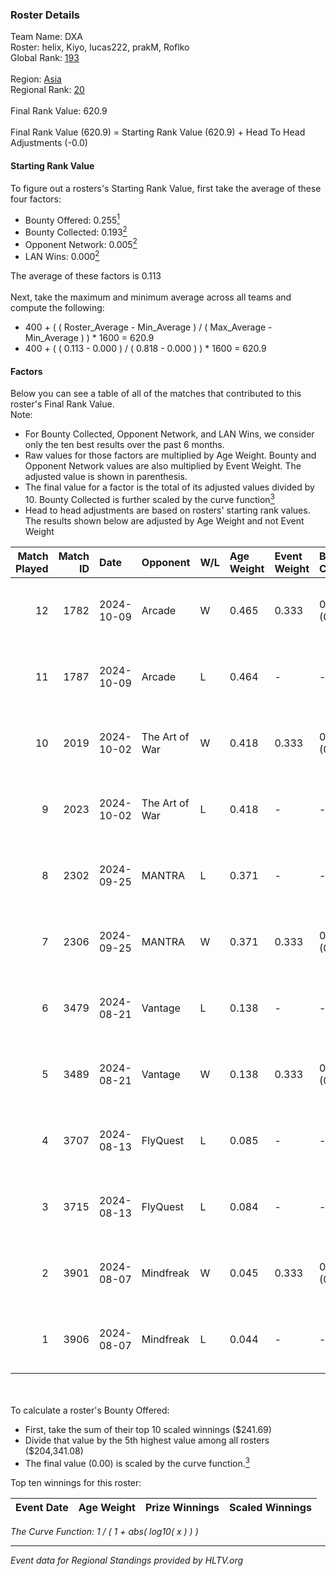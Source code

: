 ### Roster Details<br />
Team Name: DXA<br />
Roster: helix, Kiyo, lucas222, prakM, Roflko<br />
Global Rank: [193](../../standings_global_2025_01_27.md)<br />
<br />
Region: [Asia]( ../../standings_asia_2025_01_27.md)<br />
Regional Rank: [20]( ../../standings_asia_2025_01_27.md)<br />
<br />
Final Rank Value:  620.9<br />
<br />
Final Rank Value (620.9) = Starting Rank Value (620.9) + Head To Head Adjustments (-0.0)<br />

#### Starting Rank Value<br />
To figure out a rosters's Starting Rank Value, first take the average of these four factors:<br />
- Bounty Offered: 0.255[<sup>1</sup>](#table2)
- Bounty Collected: 0.193[<sup>2</sup>](#table1)
- Opponent Network: 0.005[<sup>2</sup>](#table1)
- LAN Wins: 0.000[<sup>2</sup>](#table1)

The average of these factors is 0.113<br />
<br />
Next, take the maximum and minimum average across all teams and compute the following:<br />
- 400 + ( ( Roster_Average - Min_Average ) / ( Max_Average - Min_Average ) ) * 1600 = 620.9
- 400 + ( ( 0.113 - 0.000 ) / ( 0.818 - 0.000 ) ) * 1600 = 620.9


#### Factors<br />
Below you can see a table of all of the matches that contributed to this roster's Final Rank Value.<br />
Note:<br />

- For Bounty Collected, Opponent Network, and LAN Wins, we consider only the ten best results over the past 6 months.
- Raw values for those factors are multiplied by Age Weight. Bounty and Opponent Network values are also multiplied by Event Weight. The adjusted value is shown in parenthesis.
- The final value for a factor is the total of its adjusted values divided by 10. Bounty Collected is further scaled by the curve function[<sup>3</sup>](#curveFunction)
- Head to head adjustments are based on rosters' starting rank values. The results shown below are adjusted by Age Weight and not Event Weight
<span id="table1"></span><br />


| Match Played | Match ID | Date       | Opponent       | W/L | Age Weight | Event Weight | Bounty Collected | Opponent Network | LAN Wins  | H2H Adj. | Roster                               |
| -: | -: | :- | :- | :- | :- | :- | :- | :- | :- | -: | :- |
|           12 |     1782 | 2024-10-09 | Arcade         | W   | 0.465      | 0.333        | 0.000 (0.000)    | 0.069 (0.011)    | 0 (0.000) |     7.33 | helix, Kiyo, lucas222, prakM, Roflko |
|           11 |     1787 | 2024-10-09 | Arcade         | L   | 0.464      | -            | -                | -                | -         |    -7.46 | helix, Kiyo, lucas222, prakM, Roflko |
|           10 |     2019 | 2024-10-02 | The Art of War | W   | 0.418      | 0.333        | 0.003 (0.000)    | 0.183 (0.025)    | 0 (0.000) |     7.37 | helix, Kiyo, lucas222, prakM, Roflko |
|            9 |     2023 | 2024-10-02 | The Art of War | L   | 0.418      | -            | -                | -                | -         |    -5.91 | helix, Kiyo, lucas222, prakM, Roflko |
|            8 |     2302 | 2024-09-25 | MANTRA         | L   | 0.371      | -            | -                | -                | -         |    -5.93 | helix, Kiyo, lucas222, prakM, Roflko |
|            7 |     2306 | 2024-09-25 | MANTRA         | W   | 0.371      | 0.333        | 0.001 (0.000)    | 0.055 (0.007)    | 0 (0.000) |     5.88 | helix, Kiyo, lucas222, prakM, Roflko |
|            6 |     3479 | 2024-08-21 | Vantage        | L   | 0.138      | -            | -                | -                | -         |    -2.94 | Kiyo, lucas222, prakM, Roflko, Zuko  |
|            5 |     3489 | 2024-08-21 | Vantage        | W   | 0.138      | 0.333        | 0.000 (0.000)    | 0.029 (0.001)    | 0 (0.000) |     1.41 | Kiyo, lucas222, prakM, Roflko, Zuko  |
|            4 |     3707 | 2024-08-13 | FlyQuest       | L   | 0.085      | -            | -                | -                | -         |    -0.07 | Kiyo, lucas222, prakM, Roflko, Zuko  |
|            3 |     3715 | 2024-08-13 | FlyQuest       | L   | 0.084      | -            | -                | -                | -         |    -0.07 | Kiyo, lucas222, prakM, Roflko, Zuko  |
|            2 |     3901 | 2024-08-07 | Mindfreak      | W   | 0.045      | 0.333        | 0.005 (0.000)    | 0.147 (0.002)    | 0 (0.000) |     0.88 | Kiyo, lucas222, prakM, Roflko, Zuko  |
|            1 |     3906 | 2024-08-07 | Mindfreak      | L   | 0.044      | -            | -                | -                | -         |    -0.52 | Kiyo, lucas222, prakM, Roflko, Zuko  |

<br />
<span id="table2"></span><br />
To calculate a roster's Bounty Offered:<br />

- First, take the sum of their top 10 scaled winnings ($241.69)
- Divide that value by the 5th highest value among all rosters ($204,341.08)
- The final value (0.00) is scaled by the curve function.[<sup>3</sup>](#curveFunction)

Top ten winnings for this roster:<br />

| Event Date | Age Weight | Prize Winnings | Scaled Winnings |
| :- | -: | :- | :- |


<span id="curveFunction"></span>_The Curve Function: 1 / ( 1 + abs( log10( x ) ) )_<br />

---
_Event data for Regional Standings provided by HLTV.org_<br />
